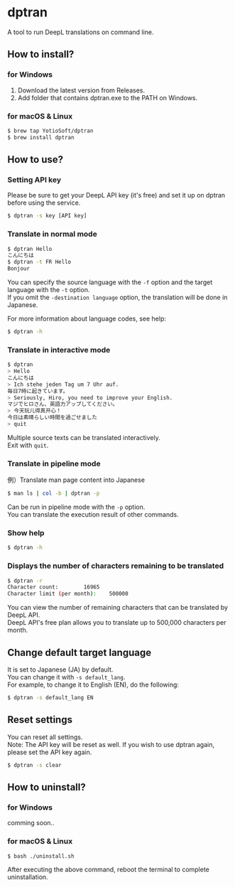 # dptran

A tool to run DeepL translations on command line.

## How to install?

### for Windows

1. Download the latest version from Releases.
1. Add folder that contains dptran.exe to the PATH on Windows.

### for macOS & Linux

```bash
$ brew tap YotioSoft/dptran
$ brew install dptran
```

## How to use?

### Setting API key

Please be sure to get your DeepL API key (it's free) and set it up on dptran before using the service.

```bash
$ dptran -s key [API key]
```

### Translate in normal mode

```bash
$ dptran Hello
こんにちは
$ dptran -t FR Hello
Bonjour
```

You can specify the source language with the ``-f`` option and the target language with the ``-t`` option.  
If you omit the ``-destination language`` option, the translation will be done in Japanese.  

For more information about language codes, see help:  

```bash
$ dptran -h
```

### Translate in interactive mode

```bash
$ dptran
> Hello
こんにちは
> Ich stehe jeden Tag um 7 Uhr auf.
毎日7時に起きています。
> Seriously, Hiro, you need to improve your English.
マジでヒロさん、英語力アップしてください。
> 今天玩儿得真开心！
今日は素晴らしい時間を過ごせました
> quit
```

Multiple source texts can be translated interactively.  
Exit with ``quit``.

### Translate in pipeline mode

例）Translate man page content into Japanese  

```bash
$ man ls | col -b | dptran -p
```

Can be run in pipeline mode with the ``-p`` option.  
You can translate the execution result of other commands.

### Show help

```bash
$ dptran -h
```

### Displays the number of characters remaining to be translated

```bash
$ dptran -r
Character count:		16965
Character limit (per month):	500000
```

You can view the number of remaining characters that can be translated by DeepL API.  
DeepL API's free plan allows you to translate up to 500,000 characters per month.

## Change default target language

It is set to Japanese (JA) by default.  
You can change it with ``-s default_lang``.  
For example, to change it to English (EN), do the following:

```bash
$ dptran -s default_lang EN
```

## Reset settings

You can reset all settings.  
Note: The API key will be reset as well. If you wish to use dptran again, please set the API key again.  

```bash
$ dptran -s clear
```



## How to uninstall?

### for Windows

comming soon..

### for macOS & Linux

```bash
$ bash ./uninstall.sh
```

After executing the above command, reboot the terminal to complete uninstallation.
